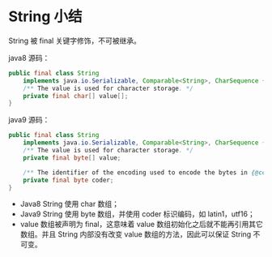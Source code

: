 # String 小结

String 被 final 关键字修饰，不可被继承。

java8 源码：

```java
public final class String
    implements java.io.Serializable, Comparable<String>, CharSequence {
    /** The value is used for character storage. */
    private final char[] value[];
}
```

java9 源码：

```java
public final class String
    implements java.io.Serializable, Comparable<String>, CharSequence {
    /** The value is used for character storage. */
    private final byte[] value;

    /** The identifier of the encoding used to encode the bytes in {@code value}. */
    private final byte coder;
}
```

- Java8 String 使用 char 数组；
- Java9 String 使用 byte 数组，并使用 coder 标识编码，如 latin1，utf16；
- value 数组被声明为 final，这意味着 value 数组初始化之后就不能再引用其它数组。并且 String 内部没有改变 value 数组的方法，因此可以保证 String 不可变。